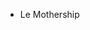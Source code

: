 - Le Mothership
<!---
robot-mockingbirds/robot-mockingbirds is a ✨ special ✨ repository because its `README.md` (this file) appears on your GitHub profile.
You can click the Preview link to take a look at your changes.
--->
